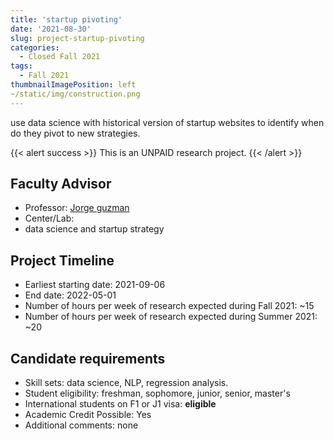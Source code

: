 ```yaml
---
title: 'startup pivoting'
date: '2021-08-30'
slug: project-startup-pivoting
categories:
  - Closed Fall 2021
tags:
  - Fall 2021
thumbnailImagePosition: left
~/static/img/construction.png
---
```

use data science with historical version of startup websites to identify when do they pivot to new strategies.

<!--more-->

{{< alert success >}}
This is an UNPAID research project.
{{< /alert >}}

## Faculty Advisor
+ Professor: [Jorge guzman](www.jorgeguzman.co)
+ Center/Lab: 
+ data science and startup strategy

## Project Timeline
+ Earliest starting date: 2021-09-06
+ End date: 2022-05-01
+ Number of hours per week of research expected during Fall 2021: ~15
+ Number of hours per week of research expected during Summer 2021: ~20

## Candidate requirements
+ Skill sets: data science, NLP, regression analysis.
+ Student eligibility: freshman, sophomore, junior, senior, master's
+ International students on F1 or J1 visa: **eligible**
+ Academic Credit Possible: Yes
+ Additional comments: none

